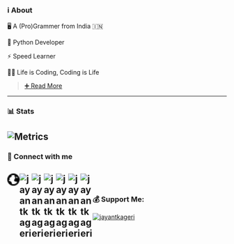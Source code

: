 ### ℹ️ About
<p> 🖥️ A (Pro)Grammer from India 🇮🇳 </p>
<p> 🐍 Python Developer </p>
<p> ⚡ Speed Learner </p>
<p> 👨‍💻 Life is Coding, Coding is Life </p>

> [➕ Read More](https://telegram.me/kageri250)
---

###  📊 Stats
![Metrics](https://metrics.lecoq.io/jayantkageri?template=classic&languages=1&pagespeed=1&languages.limit=8&languages.sections=most-used&languages.colors=github&languages.aliases=py&languages.threshold=0%25&languages.indepth=false&languages.recent.load=300&languages.recent.days=14&pagespeed.url=.user.website&pagespeed.detailed=true&pagespeed.screenshot=true&config.timezone=Asia%2FCalcutta)
---

### 🔗 Connect with me
<a href="https://jayantkageri.in" target="_blank" rel="noopener noreferrer"><img align="left" alt="https://jayantkageri.ml" width="28px" src="https://raw.githubusercontent.com/iconic/open-iconic/master/svg/globe.svg" /></a>
<a href="https://github.com/jayantkageri" target="_blank" rel="noopener noreferrer"><img align="left" alt="jayantkageri" width="28px" src="https://cdn.jsdelivr.net/npm/simple-icons@3.13.0/icons/github.svg" /></a>
<a href="https://telegram.dog/jayantkageri" target="_blank" rel="noopener noreferrer"><img align="left" alt="jayantkageri" width="28px" src="https://cdn.jsdelivr.net/npm/simple-icons@v3/icons/telegram.svg" /></a> 
<a href="https://twitter.com/jayantkageri" target="_blank" rel="noopener noreferrer"><img align="left" alt="jayantkageri" width="28px" src="https://cdn.jsdelivr.net/npm/simple-icons@v3/icons/twitter.svg" /></a>
<a href="https://snapchat.com/add/jayantkageri" target="_blank" rel="noopener noreferrer"><img align="left" alt="jayantkageri" width="28px" src="https://cdn.jsdelivr.net/npm/simple-icons@3.13.0/icons/snapchat.svg" /></a>
<a href="https://discord.com/users/jayantkageri#2465" target="_blank" rel="noopener noreferrer"><img align="left" alt="jayantkageri" width="28px" src="https://cdn.jsdelivr.net/npm/simple-icons@3.13.0/icons/discord.svg" /></a>
<a href="mailto:jayantkageri@gmail.com"><img align="left" alt="jayantkageri" width="28px" src="https://cdn.jsdelivr.net/npm/simple-icons@3.13.0/icons/gmail.svg" /></a>
</br>
---

### 💰 Support Me:
<a href="https://www.paypal.me/jayantkageri"><img height="30" style="border:0px;height:30px;" align="centre" alt="jayantkageri" src="https://cdn.rawgit.com/twolfson/paypal-github-button/1.0.0/dist/button.svg" /></a>
